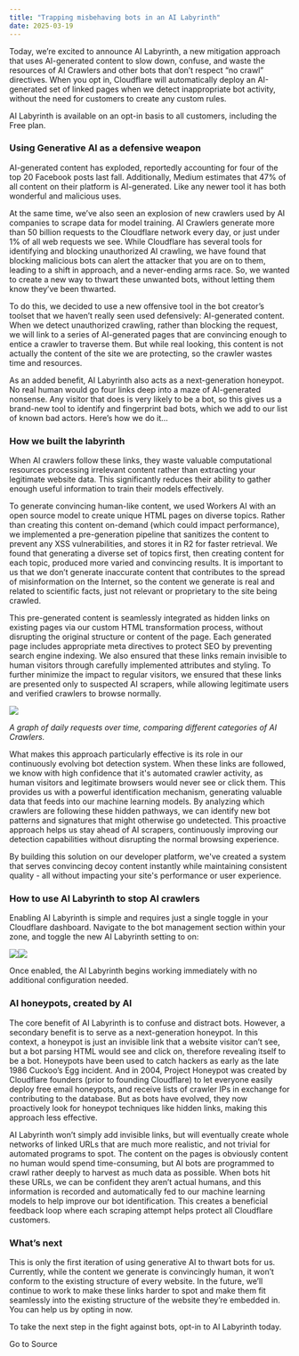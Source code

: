 ```yaml
---
title: "Trapping misbehaving bots in an AI Labyrinth"
date: 2025-03-19
---
```


Today, we’re excited to announce AI Labyrinth, a new mitigation approach that uses AI-generated content to slow down, confuse, and waste the resources of AI Crawlers and other bots that don’t respect “no crawl” directives. When you opt in, Cloudflare will automatically deploy an AI-generated set of linked pages when we detect inappropriate bot activity, without the need for customers to create any custom rules.

AI Labyrinth is available on an opt-in basis to all customers, including the Free plan.

### Using Generative AI as a defensive weapon

AI-generated content has exploded, reportedly accounting for four of the top 20 Facebook posts last fall. Additionally, Medium estimates that 47% of all content on their platform is AI-generated. Like any newer tool it has both wonderful and malicious uses.

At the same time, we’ve also seen an explosion of new crawlers used by AI companies to scrape data for model training. AI Crawlers generate more than 50 billion requests to the Cloudflare network every day, or just under 1% of all web requests we see. While Cloudflare has several tools for identifying and blocking unauthorized AI crawling, we have found that blocking malicious bots can alert the attacker that you are on to them, leading to a shift in approach, and a never-ending arms race. So, we wanted to create a new way to thwart these unwanted bots, without letting them know they’ve been thwarted.

To do this, we decided to use a new offensive tool in the bot creator’s toolset that we haven’t really seen used defensively: AI-generated content. When we detect unauthorized crawling, rather than blocking the request, we will link to a series of AI-generated pages that are convincing enough to entice a crawler to traverse them. But while real looking, this content is not actually the content of the site we are protecting, so the crawler wastes time and resources. 

As an added benefit, AI Labyrinth also acts as a next-generation honeypot. No real human would go four links deep into a maze of AI-generated nonsense. Any visitor that does is very likely to be a bot, so this gives us a brand-new tool to identify and fingerprint bad bots, which we add to our list of known bad actors. Here’s how we do it…

### How we built the labyrinth 

When AI crawlers follow these links, they waste valuable computational resources processing irrelevant content rather than extracting your legitimate website data. This significantly reduces their ability to gather enough useful information to train their models effectively.

To generate convincing human-like content, we used Workers AI with an open source model to create unique HTML pages on diverse topics. Rather than creating this content on-demand (which could impact performance), we implemented a pre-generation pipeline that sanitizes the content to prevent any XSS vulnerabilities, and stores it in R2 for faster retrieval. We found that generating a diverse set of topics first, then creating content for each topic, produced more varied and convincing results. It is important to us that we don’t generate inaccurate content that contributes to the spread of misinformation on the Internet, so the content we generate is real and related to scientific facts, just not relevant or proprietary to the site being crawled.

This pre-generated content is seamlessly integrated as hidden links on existing pages via our custom HTML transformation process, without disrupting the original structure or content of the page. Each generated page includes appropriate meta directives to protect SEO by preventing search engine indexing. We also ensured that these links remain invisible to human visitors through carefully implemented attributes and styling. To further minimize the impact to regular visitors, we ensured that these links are presented only to suspected AI scrapers, while allowing legitimate users and verified crawlers to browse normally.

![](https://cf-assets.www.cloudflare.com/zkvhlag99gkb/2PHSCXVMFipAhGJ5IheXW3/a46aad93f2e60f6d892d4c597a752a58/image4.png)

_A graph of daily requests over time, comparing different categories of AI Crawlers._

What makes this approach particularly effective is its role in our continuously evolving bot detection system. When these links are followed, we know with high confidence that it's automated crawler activity, as human visitors and legitimate browsers would never see or click them. This provides us with a powerful identification mechanism, generating valuable data that feeds into our machine learning models. By analyzing which crawlers are following these hidden pathways, we can identify new bot patterns and signatures that might otherwise go undetected. This proactive approach helps us stay ahead of AI scrapers, continuously improving our detection capabilities without disrupting the normal browsing experience.

By building this solution on our developer platform, we've created a system that serves convincing decoy content instantly while maintaining consistent quality - all without impacting your site's performance or user experience.

### How to use AI Labyrinth to stop AI crawlers

Enabling AI Labyrinth is simple and requires just a single toggle in your Cloudflare dashboard. Navigate to the bot management section within your zone, and toggle the new AI Labyrinth setting to on:

![](https://cf-assets.www.cloudflare.com/zkvhlag99gkb/q1ZQlnnMztSsK8PWD1h0S/ef02f081544dc751f754e9630f17261e/image1.png)![](https://cf-assets.www.cloudflare.com/zkvhlag99gkb/61qBVDv0WFh8YzrbVULtxq/13ec46d7651c59454f9fe3754e253b85/image3.png)

Once enabled, the AI Labyrinth begins working immediately with no additional configuration needed.

### AI honeypots, created by AI

The core benefit of AI Labyrinth is to confuse and distract bots. However, a secondary benefit is to serve as a next-generation honeypot. In this context, a honeypot is just an invisible link that a website visitor can’t see, but a bot parsing HTML would see and click on, therefore revealing itself to be a bot. Honeypots have been used to catch hackers as early as the late 1986 Cuckoo’s Egg incident. And in 2004, Project Honeypot was created by Cloudflare founders (prior to founding Cloudflare) to let everyone easily deploy free email honeypots, and receive lists of crawler IPs in exchange for contributing to the database. But as bots have evolved, they now proactively look for honeypot techniques like hidden links, making this approach less effective.

AI Labyrinth won’t simply add invisible links, but will eventually create whole networks of linked URLs that are much more realistic, and not trivial for automated programs to spot. The content on the pages is obviously content no human would spend time-consuming, but AI bots are programmed to crawl rather deeply to harvest as much data as possible. When bots hit these URLs, we can be confident they aren’t actual humans, and this information is recorded and automatically fed to our machine learning models to help improve our bot identification. This creates a beneficial feedback loop where each scraping attempt helps protect all Cloudflare customers.

### What’s next

This is only the first iteration of using generative AI to thwart bots for us. Currently, while the content we generate is convincingly human, it won’t conform to the existing structure of every website. In the future, we’ll continue to work to make these links harder to spot and make them fit seamlessly into the existing structure of the website they’re embedded in. You can help us by opting in now.

To take the next step in the fight against bots, opt-in to AI Labyrinth today.

Go to Source
